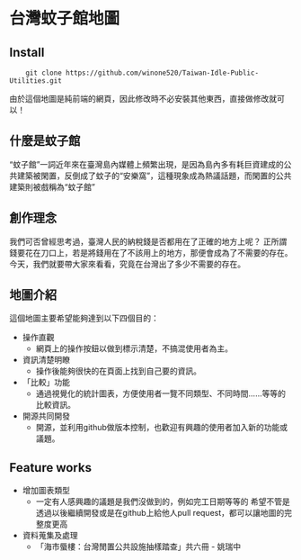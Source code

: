 # 台灣蚊子館地圖
## Install
```
    git clone https://github.com/winone520/Taiwan-Idle-Public-Utilities.git
```
由於這個地圖是純前端的網頁，因此修改時不必安裝其他東西，直接做修改就可以！
## 什麼是蚊子館
“蚊子館”一詞近年來在臺灣島內媒體上頻繁出現，是因為島內多有耗巨資建成的公共建築被閑置，反倒成了蚊子的“安樂窩”，這種現象成為熱議話題，而閑置的公共建築則被戲稱為“蚊子館”
## 創作理念
我們可否曾經思考過，臺灣人民的納稅錢是否都用在了正確的地方上呢？ 正所謂錢要花在刀口上，若是將錢用在了不該用上的地方，那便會成為了不需要的存在。 今天，我們就要帶大家來看看，究竟在台灣出了多少不需要的存在。
## 地圖介紹
這個地圖主要希望能夠達到以下四個目的：
* 操作直觀
    * 網頁上的操作按鈕以做到標示清楚，不搞混使用者為主。
* 資訊清楚明瞭
    * 操作後能夠很快的在頁面上找到自己要的資訊。
* 「比較」功能
    * 通過視覺化的統計圖表，方便使用者一覽不同類型、不同時間……等等的比較資訊。
* 開源共同開發
    * 開源，並利用github做版本控制，也歡迎有興趣的使用者加入新的功能或議題。
## Feature works
* 增加圖表類型
    * 一定有人感興趣的議題是我們沒做到的，例如完工日期等等的
希望不管是透過以後繼續開發或是在github上給他人pull request，都可以讓地圖的完整度更高
* 資料蒐集及處理
    * 「海市蜃樓：台灣閒置公共設施抽樣踏查」共六冊  -  姚瑞中
